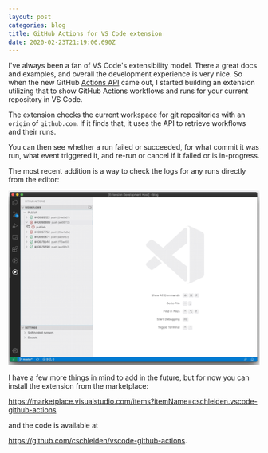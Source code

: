 ```yaml
---
layout: post
categories: blog
title: GitHub Actions for VS Code extension
date: 2020-02-23T21:19:06.690Z
---
```

I've always been a fan of VS Code's extensibility model. There a great docs and examples, and overall the development experience is very nice. So when the new GitHub [Actions API](https://github.blog/changelog/2020-01-27-github-actions-api-beta/) came out, I started building an extension utilizing that to show GitHub Actions workflows and runs for your current repository in VS Code. 

The extension checks the current workspace for git repositories with an `origin` of  `github.com`. If it finds that, it uses the API to retrieve workflows and their runs. 

You can then see whether a run failed or succeeded, for what commit it was run, what event triggered it, and re-run or cancel if it failed or is in-progress. 

The most recent addition is a way to check the logs for any runs directly from the editor:

![](/assets/uploads/logs.gif)

I have a few more things in mind to add in the future, but for now you can install the extension from the marketplace:

<https://marketplace.visualstudio.com/items?itemName=cschleiden.vscode-github-actions> 

and the code is available at 

<https://github.com/cschleiden/vscode-github-actions>.
